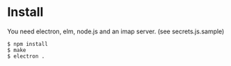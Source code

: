 Install
=======

You need electron, elm, node.js and an imap server. (see secrets.js.sample)

```
$ npm install
$ make
$ electron .
```
